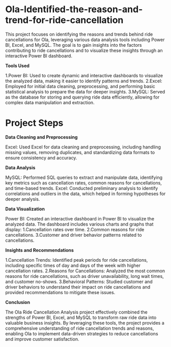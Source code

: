 # Ola-Identified-the-reason-and-trend-for-ride-cancellation
This project focuses on identifying the reasons and trends behind ride cancellations for Ola, leveraging various data analysis tools including Power BI, Excel, and MySQL. The goal is to gain insights into the factors contributing to ride cancellations and to visualize these insights through an interactive Power BI dashboard.

**Tools Used**

1.Power BI: Used to create dynamic and interactive dashboards to visualize the analyzed data, making it easier to identify patterns and trends.
2.Excel: Employed for initial data cleaning, preprocessing, and performing basic statistical analysis to prepare the data for deeper insights.
3.MySQL: Served as the database for storing and querying ride data efficiently, allowing for complex data manipulation and extraction.

# Project Steps

**Data Cleaning and Preprocessing**

Excel: Used Excel for data cleaning and preprocessing, including handling missing values, removing duplicates, and standardizing data formats to ensure consistency and accuracy.

**Data Analysis**

MySQL: Performed SQL queries to extract and manipulate data, identifying key metrics such as cancellation rates, common reasons for cancellations, and time-based trends.
Excel: Conducted preliminary analysis to identify correlations and outliers in the data, which helped in forming hypotheses for deeper analysis.


**Data Visualization**

Power BI: Created an interactive dashboard in Power BI to visualize the analyzed data. The dashboard includes various charts and graphs that display:
1.Cancellation rates over time.
2.Common reasons for ride cancellations.
3.Customer and driver behavior patterns related to cancellations.

**Insights and Recommendations**

1.Cancellation Trends: Identified peak periods for ride cancellations, including specific times of day and days of the week with higher cancellation rates.
2.Reasons for Cancellations: Analyzed the most common reasons for ride cancellations, such as driver unavailability, long wait times, and customer no-shows.
3.Behavioral Patterns: Studied customer and driver behaviors to understand their impact on ride cancellations and provided recommendations to mitigate these issues.

**Conclusion**

The Ola Ride Cancellation Analysis project effectively combined the strengths of Power BI, Excel, and MySQL to transform raw ride data into valuable business insights. By leveraging these tools, the project provides a comprehensive understanding of ride cancellation trends and reasons, enabling Ola to implement data-driven strategies to reduce cancellations and improve customer satisfaction.
